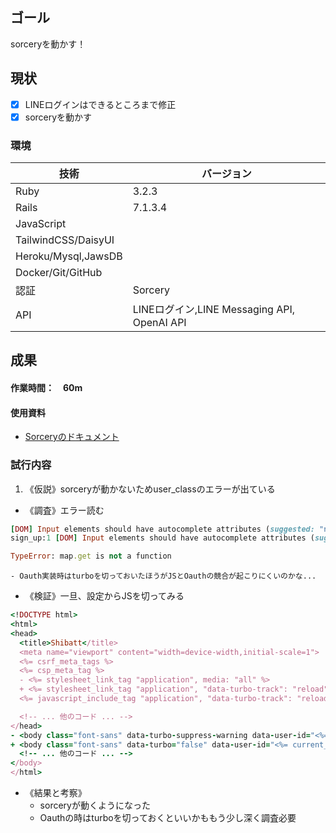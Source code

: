 ## ゴール
sorceryを動かす！
## 現状
<!--タスク分解（何ができて、何ができてないかを可視化）-->
- [x] LINEログインはできるところまで修正
- [x] sorceryを動かす
### 環境
| 技術 | バージョン |
| -- | -- |
| Ruby | 3.2.3 |
| Rails | 7.1.3.4 |
| JavaScript | |
| TailwindCSS/DaisyUI | |
| Heroku/Mysql,JawsDB | |
| Docker/Git/GitHub | |
| 認証 | Sorcery | |
| API | LINEログイン,LINE Messaging API, OpenAI API |

## 成果
<!--現状から持ってきて、ToDo更新して考察-->
#### 作業時間：　60m
#### 使用資料
- [Sorceryのドキュメント](https://github.com/Sorcery/sorcery/wiki/Simple-Password-Authentication)

### 試行内容
<!--仮説→調査→検証→結果と考察-->
1. 《仮説》sorceryが動かないためuser_classのエラーが出ている
  - 《調査》エラー読む
  ```ruby
  [DOM] Input elements should have autocomplete attributes (suggested: "new-password"): (More info: https://goo.gl/9p2vKq) <input class=​"grow" placeholder=​"password" type=​"password" name=​"user[password]​" id=​"user_password">​
  sign_up:1 [DOM] Input elements should have autocomplete attributes (suggested: "new-password"): (More info: https://goo.gl/9p2vKq) <input class=​"grow" placeholder=​"password" type=​"password" name=​"user[password_confirmation]​" id=​"user_password_confirmation">​
  ```
  ```ruby
  TypeError: map.get is not a function
  ```
    - Oauth実装時はturboを切っておいたほうがJSとOauthの競合が起こりにくいのかな...
  - 《検証》一旦、設定からJSを切ってみる
  ```ruby
  <!DOCTYPE html>
<html>
  <head>
    <title>Shibatt</title>
    <meta name="viewport" content="width=device-width,initial-scale=1">
    <%= csrf_meta_tags %>
    <%= csp_meta_tag %>
    - <%= stylesheet_link_tag "application", media: "all" %>
    + <%= stylesheet_link_tag "application", "data-turbo-track": "reload" %>
    <%= javascript_include_tag "application", "data-turbo-track": "reload" %>

    <!-- ... 他のコード ... -->
  </head>
  - <body class="font-sans" data-turbo-suppress-warning data-user-id="<%= current_user&.id %>">
  + <body class="font-sans" data-turbo="false" data-user-id="<%= current_user&.id %>">
    <!-- ... 他のコード ... -->
  </body>
  </html>
  ```
  - 《結果と考察》
    - sorceryが動くようになった
    - Oauthの時はturboを切っておくといいかももう少し深く調査必要
